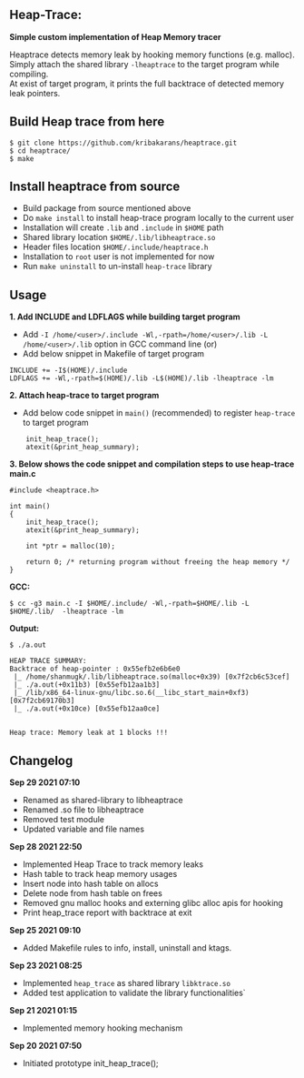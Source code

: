 
## Heap-Trace:
**Simple custom implementation of Heap Memory tracer**

Heaptrace detects memory leak by hooking memory functions (e.g. malloc).<br>
Simply attach the shared library ```-lheaptrace``` to the target program while compiling.<br>
At exist of target program, it prints the full backtrace of detected memory leak pointers.<br>

## Build Heap trace from here
```
$ git clone https://github.com/kribakarans/heaptrace.git
$ cd heaptrace/
$ make
```

## Install heaptrace from source
- Build package from source mentioned above
- Do ```make install``` to install heap-trace program locally to the current user
- Installation will create ```.lib``` and ```.include``` in ```$HOME``` path
- Shared library location ```$HOME/.lib/libheaptrace.so```
- Header files location ```$HOME/.include/heaptrace.h```
- Installation to ```root``` user is not implemented for now
- Run ```make uninstall``` to un-install ```heap-trace``` library

## Usage
**1. Add INCLUDE and LDFLAGS while building target program**
- Add ```-I /home/<user>/.include -Wl,-rpath=/home/<user>/.lib -L /home/<user>/.lib``` option in GCC command line (or)<br>
- Add below snippet in Makefile of target program
```
INCLUDE += -I$(HOME)/.include
LDFLAGS += -Wl,-rpath=$(HOME)/.lib -L$(HOME)/.lib -lheaptrace -lm
``` 

**2. Attach heap-trace to target program**
- Add below code snippet in ```main()``` (recommended) to register ```heap-trace``` to target program
```
    init_heap_trace();
    atexit(&print_heap_summary);
```

**3. Below shows the code snippet and compilation steps to use heap-trace**
**main.c**

```
#include <heaptrace.h>

int main()
{
	init_heap_trace();
	atexit(&print_heap_summary);

	int *ptr = malloc(10);
	
	return 0; /* returning program without freeing the heap memory */
}
```
**GCC:**
```
$ cc -g3 main.c -I $HOME/.include/ -Wl,-rpath=$HOME/.lib -L $HOME/.lib/  -lheaptrace -lm
```

**Output:**
```
$ ./a.out 

HEAP TRACE SUMMARY:
Backtrace of heap-pointer : 0x55efb2e6b6e0
 |_ /home/shanmugk/.lib/libheaptrace.so(malloc+0x39) [0x7f2cb6c53cef]
 |_ ./a.out(+0x11b3) [0x55efb12aa1b3]
 |_ /lib/x86_64-linux-gnu/libc.so.6(__libc_start_main+0xf3) [0x7f2cb69170b3]
 |_ ./a.out(+0x10ce) [0x55efb12aa0ce]


Heap trace: Memory leak at 1 blocks !!!
```

## Changelog

**Sep 29 2021 07:10**
- Renamed as shared-library to libheaptrace
- Renamed .so file to libheaptrace
- Removed test module
- Updated variable and file names

**Sep 28 2021 22:50**
- Implemented Heap Trace to track memory leaks
- Hash table to track heap memory usages
- Insert node into hash table on allocs
- Delete node from hash table on frees
- Removed gnu malloc hooks and externing glibc alloc apis for hooking 
- Print heap_trace report with backtrace at exit

**Sep 25 2021 09:10**
- Added Makefile rules to info, install, uninstall and ktags.

**Sep 23 2021 08:25**
- Implemented ```heap_trace``` as shared library ```libktrace.so```
- Added test application to validate the library functionalities`

**Sep 21 2021 01:15**
- Implemented memory hooking mechanism

**Sep 20 2021 07:50**
- Initiated prototype init_heap_trace();
